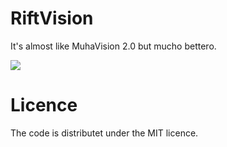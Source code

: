 # RiftVision
It's almost like MuhaVision 2.0 but mucho bettero.

![](http://cdn.meme.am/instances/54979318.jpg)

# Licence
The code is distributet under the MIT licence.
